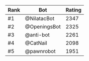 Rank|Bot|Rating
---|---|---
#1|@NilatacBot|2347
#2|@OpeningsBot|2325
#3|@anti-bot|2261
#4|@CatNail|2098
#5|@pawnrobot|1951
